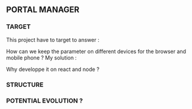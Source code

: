 ## PORTAL MANAGER

### TARGET
This project have to target to answer : 

How can we keep the parameter on different devices for the browser and mobile phone ?
My solution :


Why developpe it on react and node ?


### STRUCTURE


### POTENTIAL EVOLUTION ?




